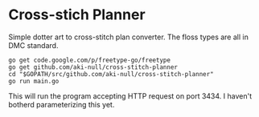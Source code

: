 Cross-stich Planner
===

Simple dotter art to cross-stitch plan converter. The floss types are all in DMC standard.

```
go get code.google.com/p/freetype-go/freetype
go get github.com/aki-null/cross-stitch-planner
cd "$GOPATH/src/github.com/aki-null/cross-stitch-planner"
go run main.go
```

This will run the program accepting HTTP request on port 3434. I haven't botherd parameterizing this yet.
